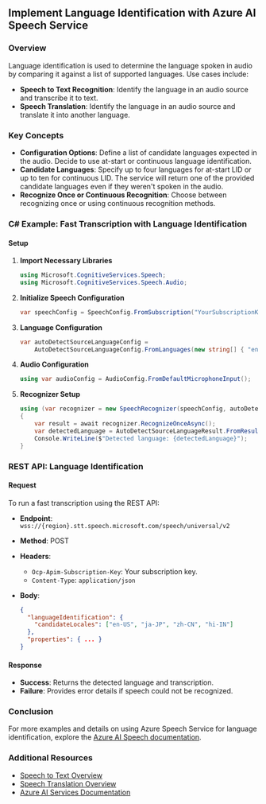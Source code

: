 ﻿## Implement Language Identification with Azure AI Speech Service

### Overview

Language identification is used to determine the language spoken in audio by comparing it against a list of supported languages. Use cases include:

- **Speech to Text Recognition**: Identify the language in an audio source and transcribe it to text.
- **Speech Translation**: Identify the language in an audio source and translate it into another language.

### Key Concepts

- **Configuration Options**: Define a list of candidate languages expected in the audio. Decide to use at-start or continuous language identification.
- **Candidate Languages**: Specify up to four languages for at-start LID or up to ten for continuous LID. The service will return one of the provided candidate languages even if they weren't spoken in the audio.
- **Recognize Once or Continuous Recognition**: Choose between recognizing once or using continuous recognition methods.

### C# Example: Fast Transcription with Language Identification

#### Setup

1. **Import Necessary Libraries**

   ```csharp
   using Microsoft.CognitiveServices.Speech;
   using Microsoft.CognitiveServices.Speech.Audio;
   ```

2. **Initialize Speech Configuration**

   ```csharp
   var speechConfig = SpeechConfig.FromSubscription("YourSubscriptionKey", "YourServiceRegion");
   ```

3. **Language Configuration**

   ```csharp
   var autoDetectSourceLanguageConfig = 
       AutoDetectSourceLanguageConfig.FromLanguages(new string[] { "en-US", "de-DE", "zh-CN" });
   ```

4. **Audio Configuration**

   ```csharp
   using var audioConfig = AudioConfig.FromDefaultMicrophoneInput();
   ```

5. **Recognizer Setup**

   ```csharp
   using (var recognizer = new SpeechRecognizer(speechConfig, autoDetectSourceLanguageConfig, audioConfig))
   {
       var result = await recognizer.RecognizeOnceAsync();
       var detectedLanguage = AutoDetectSourceLanguageResult.FromResult(result).Language;
       Console.WriteLine($"Detected language: {detectedLanguage}");
   }
   ```

### REST API: Language Identification

#### Request

To run a fast transcription using the REST API:

- **Endpoint**: `wss://{region}.stt.speech.microsoft.com/speech/universal/v2`
- **Method**: POST
- **Headers**:
  - `Ocp-Apim-Subscription-Key`: Your subscription key.
  - `Content-Type`: `application/json`
- **Body**:

  ```json
  {
    "languageIdentification": {
      "candidateLocales": ["en-US", "ja-JP", "zh-CN", "hi-IN"]
    },
    "properties": { ... }
  }
  ```

#### Response

- **Success**: Returns the detected language and transcription.
- **Failure**: Provides error details if speech could not be recognized.

### Conclusion

For more examples and details on using Azure Speech Service for language identification, explore the [Azure AI Speech documentation](https://learn.microsoft.com/en-us/azure/ai-services/speech-service/language-identification?tabs=once&pivots=programming-language-csharp).

### Additional Resources

- [Speech to Text Overview](https://learn.microsoft.com/en-us/azure/ai-services/speech-service/speech-to-text)
- [Speech Translation Overview](https://learn.microsoft.com/en-us/azure/ai-services/speech-service/translation)
- [Azure AI Services Documentation](https://learn.microsoft.com/en-us/azure/ai-services/)

